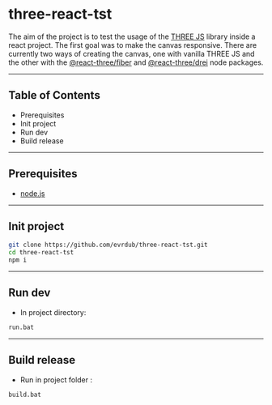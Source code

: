 # three-react-tst

The aim of the project is to test the usage of the [THREE JS](https://threejs.org/) library inside a react project. The first goal was to make the canvas responsive. There are currently two ways of creating the canvas, one with vanilla THREE JS and the other with the [@react-three/fiber](https://www.npmjs.com/package/@react-three/fiber) and [@react-three/drei](https://www.npmjs.com/package/@react-three/drei) node packages. 

---

## Table of Contents

- Prerequisites
- Init project
- Run dev
- Build release

---

## Prerequisites

* [node.js](https://nodejs.org/fr)

---

## Init project

```sh
git clone https://github.com/evrdub/three-react-tst.git
cd three-react-tst
npm i
```
---

## Run dev

* In project directory: 

```sh
run.bat
```

---

## Build release 

* Run in project folder : 
```sh
build.bat
```
